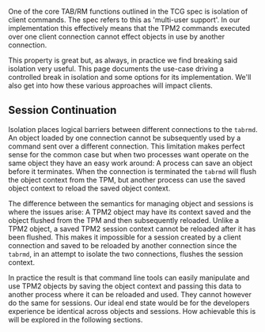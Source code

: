 One of the core TAB/RM functions outlined in the TCG spec is isolation of client commands. The spec refers to this as 'multi-user support'. In our implementation this effectively means that the TPM2 commands executed over one client connection cannot effect objects in use by another connection.

This property is great but, as always, in practice we find breaking said isolation very useful. This page documents the use-case driving a controlled break in isolation and some options for its implementation. We'll also get into how these various approaches will impact clients.

## Session Continuation
Isolation places logical barriers between different connections to the `tabrmd`. An object loaded by one connection cannot be subsequently used by a command sent over a different connection. This limitation makes perfect sense for the common case but when two processes want operate on the same object they have an easy work around: A process can save an object before it terminates. When the connection is terminated the `tabrmd` will flush the object context from the TPM, but another process can use the saved object context to reload the saved object context.

The difference between the semantics for managing object and sessions is where the issues arise: A TPM2 object may have its context saved and the object flushed from the TPM and then subsequently reloaded. Unlike a TPM2 object, a saved TPM2 session context cannot be reloaded after it has been flushed. This makes it impossible for a session created by a client connection and saved to be reloaded by another connection since the `tabrmd`, in an attempt to isolate the two connections, flushes the session context.

In practice the result is that command line tools can easily manipulate and use TPM2 objects by saving the object context and passing this data to another process where it can be reloaded and used. They cannot however do the same for sessions. Our ideal end state would be for the developers experience be identical across objects and sessions. How achievable this is will be explored in the following sections.
